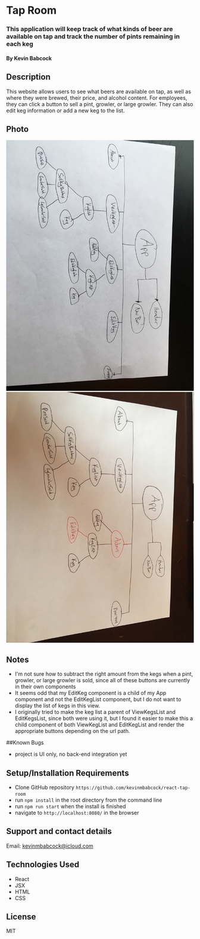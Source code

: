 # Tap Room

### This application will keep track of what kinds of beer are available on tap and track the number of pints remaining in each keg

#### By Kevin Babcock

## Description

This website allows users to see what beers are available on tap, as well as where they were brewed, their price, and alcohol content. For employees, they can click a button to sell a pint, growler, or large growler. They can also edit keg information or add a new keg to the list.

## Photo

![Visualization](./component_tree.jpg)
![Visualization](./new-component-tree.jpg)

## Notes

* I'm not sure how to subtract the right amount from the kegs when a pint, growler, or large growler is sold, since all of these buttons are currently in their own components
* It seems odd that my EditKeg component is a child of my App component and not the EditKegList component, but I do not want to display the list of kegs in this view.
* I originally tried to make the keg list a parent of ViewKegsList and EditKegsList, since both were using it, but I found it easier to make this a child component of both ViewKegList and EditKegList and render the appropriate buttons depending on the url path.

##Known Bugs

* project is UI only, no back-end integration yet

## Setup/Installation Requirements

* Clone GitHub repository `https://github.com/kevinmbabcock/react-tap-room`
* run `npm install` in the root directory from the command line
* run `npm run start` when the install is finished
* navigate to `http://localhost:8080/` in the browser

## Support and contact details

Email: kevinmbabcock@icloud.com


## Technologies Used

* React
* JSX
* HTML
* CSS

## License

MIT
